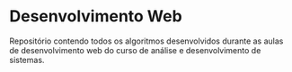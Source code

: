 
# Desenvolvimento Web

Repositório contendo todos os algoritmos desenvolvidos durante as aulas de desenvolvimento web do curso de análise e desenvolvimento de sistemas.


